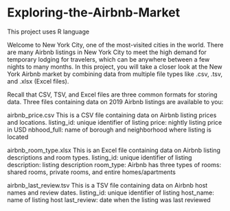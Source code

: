 # Exploring-the-Airbnb-Market
This project uses R language 



Welcome to New York City, one of the most-visited cities in the world. There are many Airbnb listings in New York City to meet the high demand for temporary lodging for travelers, which can be anywhere between a few nights to many months. In this project, you will take a closer look at the New York Airbnb market by combining data from multiple file types like .csv, .tsv, and .xlsx (Excel files).

Recall that CSV, TSV, and Excel files are three common formats for storing data. Three files containing data on 2019 Airbnb listings are available to you:

airbnb_price.csv This is a CSV file containing data on Airbnb listing prices and locations.
listing_id: unique identifier of listing
price: nightly listing price in USD
nbhood_full: name of borough and neighborhood where listing is located

airbnb_room_type.xlsx This is an Excel file containing data on Airbnb listing descriptions and room types.
listing_id: unique identifier of listing
description: listing description
room_type: Airbnb has three types of rooms: shared rooms, private rooms, and entire homes/apartments

airbnb_last_review.tsv This is a TSV file containing data on Airbnb host names and review dates.
listing_id: unique identifier of listing
host_name: name of listing host
last_review: date when the listing was last reviewed
